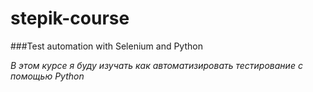 # stepik-course
###Test automation with Selenium and Python

*В этом курсе я буду изучать как автоматизировать тестирование с помощью Python*